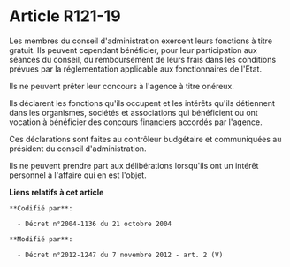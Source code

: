 # Article R121-19

Les membres du conseil d'administration exercent leurs fonctions à titre gratuit. Ils peuvent cependant bénéficier, pour leur
participation aux séances du conseil, du remboursement de leurs frais dans les conditions prévues par la réglementation
applicable aux fonctionnaires de l'Etat. 

Ils ne peuvent prêter leur concours à l'agence à titre onéreux. 

Ils déclarent les fonctions qu'ils occupent et les intérêts qu'ils détiennent dans les organismes, sociétés et associations
qui bénéficient ou ont vocation à bénéficier des concours financiers accordés par l'agence. 

Ces déclarations sont faites au        contrôleur budgétaire et communiquées au président du conseil d'administration. 

Ils ne peuvent prendre part aux délibérations lorsqu'ils ont un intérêt personnel à l'affaire qui en est l'objet.

**Liens relatifs à cet article**

	**Codifié par**:

	  - Décret n°2004-1136 du 21 octobre 2004

	**Modifié par**:

	  - Décret n°2012-1247 du 7 novembre 2012 - art. 2 (V)
